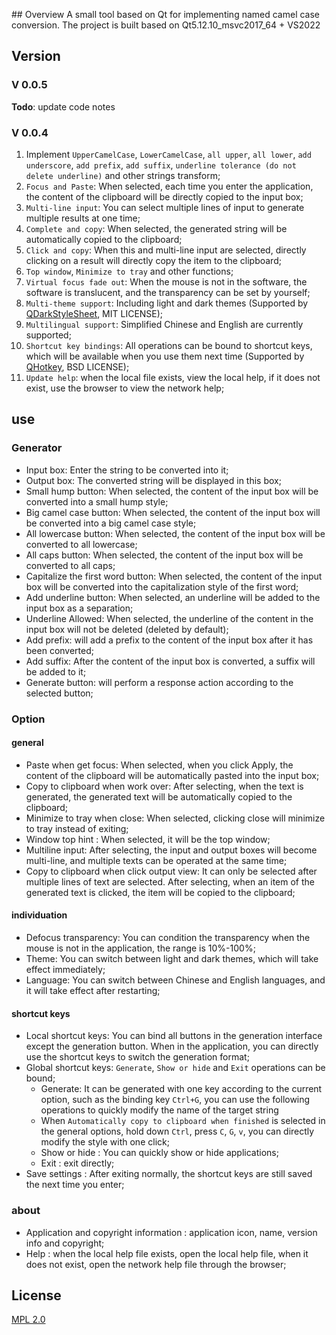 ﻿﻿﻿## Overview
A small tool based on Qt for implementing named camel case conversion.
The project is built based on Qt5.12.10_msvc2017_64 + VS2022

## Version
### V 0.0.5

**Todo**: update code notes

### V 0.0.4

1. Implement `UpperCamelCase`, `LowerCamelCase`, `all upper`, `all lower`, `add underscore`, `add prefix`, `add suffix`, `underline tolerance (do not delete underline)` and other strings transform;
2. `Focus and Paste`: When selected, each time you enter the application, the content of the clipboard will be directly copied to the input box;
3. `Multi-line input`: You can select multiple lines of input to generate multiple results at one time;
4. `Complete and copy`: When selected, the generated string will be automatically copied to the clipboard;
5. `Click and copy`: When this and multi-line input are selected, directly clicking on a result will directly copy the item to the clipboard;
6. `Top window`, `Minimize to tray` and other functions;
7. `Virtual focus fade out`: When the mouse is not in the software, the software is translucent, and the transparency can be set by yourself;
8. `Multi-theme support`: Including light and dark themes (Supported by [QDarkStyleSheet](https://github.com/ColinDuquesnoy/QDarkStyleSheet), MIT LICENSE);
9. `Multilingual support`: Simplified Chinese and English are currently supported;
10. `Shortcut key bindings`: All operations can be bound to shortcut keys, which will be available when you use them next time (Supported by [QHotkey](https://github.com/Skycoder42/QHotkey), BSD LICENSE);
10.  `Update help`: when the local file exists, view the local help, if it does not exist, use the browser to view the network help;

## use

### Generator

- Input box: Enter the string to be converted into it;
- Output box: The converted string will be displayed in this box;
- Small hump button: When selected, the content of the input box will be converted into a small hump style;
- Big camel case button: When selected, the content of the input box will be converted into a big camel case style;
- All lowercase button: When selected, the content of the input box will be converted to all lowercase;
- All caps button: When selected, the content of the input box will be converted to all caps;
- Capitalize the first word button: When selected, the content of the input box will be converted into the capitalization style of the first word;
- Add underline button: When selected, an underline will be added to the input box as a separation;
- Underline Allowed: When selected, the underline of the content in the input box will not be deleted (deleted by default);
- Add prefix: will add a prefix to the content of the input box after it has been converted;
- Add suffix: After the content of the input box is converted, a suffix will be added to it;
- Generate button: will perform a response action according to the selected button;

### Option

#### general

- Paste when get focus: When selected, when you click Apply, the content of the clipboard will be automatically pasted into the input box;
- Copy to clipboard when work over: After selecting, when the text is generated, the generated text will be automatically copied to the clipboard;
- Minimize to tray when close: When selected, clicking close will minimize to tray instead of exiting;
- Window top hint : When selected, it will be the top window;
- Multiline input: After selecting, the input and output boxes will become multi-line, and multiple texts can be operated at the same time;
- Copy to clipboard when click output view: It can only be selected after multiple lines of text are selected. After selecting, when an item of the generated text is clicked, the item will be copied to the clipboard;

#### individuation

- Defocus transparency: You can condition the transparency when the mouse is not in the application, the range is 10%-100%;
- Theme: You can switch between light and dark themes, which will take effect immediately;
- Language: You can switch between Chinese and English languages, and it will take effect after restarting;

#### shortcut keys

- Local shortcut keys: You can bind all buttons in the generation interface except the generation button. When in the application, you can directly use the shortcut keys to switch the generation format;
- Global shortcut keys: `Generate`, `Show or hide` and `Exit` operations can be bound;
  - Generate: It can be generated with one key according to the current option, such as the binding key `Ctrl+G`, you can use the following operations to quickly modify the name of the target string
  - When `Automatically copy to clipboard when finished` is selected in the general options, hold down `Ctrl`, press `C`, `G`, `v`, you can directly modify the style with one click;
  - Show or hide : You can quickly show or hide applications;
  - Exit : exit directly;
- Save settings : After exiting normally, the shortcut keys are still saved the next time you enter;

### about

- Application and copyright information : application icon, name, version info and copyright;
- Help : when the local help file exists, open the local help file, when it does not exist, open the network help file through the browser;

## License

[MPL 2.0](https://www.mozilla.org/en-US/MPL/2.0/)